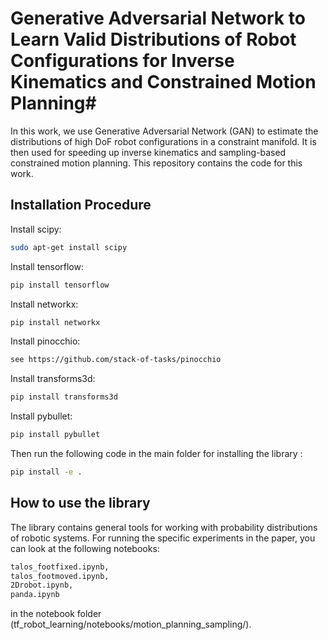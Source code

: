 # Generative Adversarial Network to Learn Valid Distributions of Robot Configurations for Inverse Kinematics and  Constrained Motion Planning#

In this work, we use Generative Adversarial Network (GAN) to estimate the distributions of high DoF robot configurations in a constraint manifold. It is then used for speeding up inverse kinematics and sampling-based constrained motion planning. This repository contains the code for this work.

## Installation Procedure ##
Install scipy:
```bash
sudo apt-get install scipy
```

Install tensorflow:
```bash
pip install tensorflow
```


Install networkx:
```bash
pip install networkx
```
Install pinocchio:
```bash
see https://github.com/stack-of-tasks/pinocchio
```

Install transforms3d:
```bash
pip install transforms3d
```

Install pybullet:
```bash
pip install pybullet
```


Then run the following code in the main folder for installing the library :
```bash
pip install -e .
```

## How to use the library ##
The library contains general tools for working with probability distributions of robotic systems. For running the specific experiments in the paper, you can look at the following notebooks:
```bash
talos_footfixed.ipynb,
talos_footmoved.ipynb,
2Drobot.ipynb,
panda.ipynb
```
in the notebook folder (tf_robot_learning/notebooks/motion_planning_sampling/).
